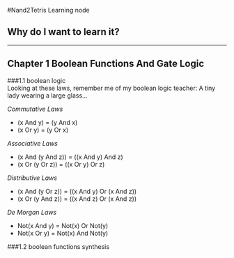 #Nand2Tetris Learning node

## Why do I want to learn it?


---
## Chapter 1 Boolean Functions And Gate Logic

###1.1 boolean logic  
Looking at these laws, remember me of my boolean logic teacher: A tiny lady wearing a large glass...

*Commutative Laws*

* (x And y) = (y And x)
* (x Or y) = (y Or x)

*Associative Laws*

* (x And (y And z)) = ((x And y) And z)
* (x Or (y Or z)) = ((x Or y) Or z)

*Distributive Laws*

* (x And (y Or z)) = ((x And y) Or (x And z))
* (x Or (y And z)) = ((x And z) Or (x And z))

*De Morgan Laws*

* Not(x And y) = Not(x) Or Not(y)
* Not(x Or y) = Not(x) And Not(y)

###1.2 boolean functions synthesis
